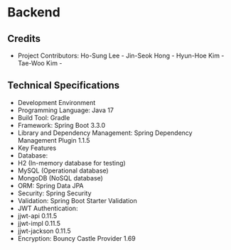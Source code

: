 # Backend


## Credits
  - Project Contributors:
    Ho-Sung Lee - 
    Jin-Seok Hong - 
    Hyun-Hoe Kim - 
    Tae-Woo Kim - 


## Technical Specifications
 - Development Environment
 - Programming Language: Java 17
 - Build Tool: Gradle
 - Framework: Spring Boot 3.3.0
 - Library and Dependency Management: Spring Dependency Management Plugin 1.1.5
 - Key Features
 - Database:
 - H2 (In-memory database for testing)
 - MySQL (Operational database)
 - MongoDB (NoSQL database)
 - ORM: Spring Data JPA
 - Security: Spring Security
 - Validation: Spring Boot Starter Validation
 - JWT Authentication:
 - jjwt-api 0.11.5
 - jjwt-impl 0.11.5
 - jjwt-jackson 0.11.5
 - Encryption: Bouncy Castle Provider 1.69
  
